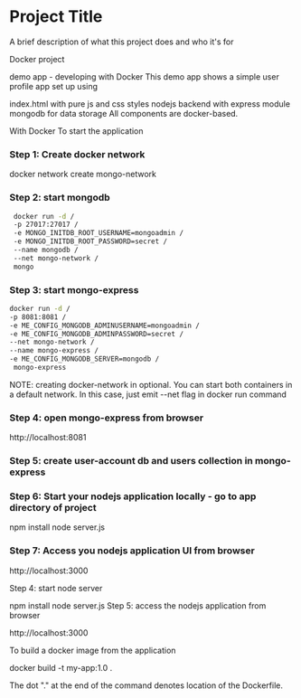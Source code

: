 
# Project Title

A brief description of what this project does and who it's for

Docker project

demo app - developing with Docker
This demo app shows a simple user profile app set up using

index.html with pure js and css styles
nodejs backend with express module
mongodb for data storage
All components are docker-based.

With Docker
To start the application

### Step 1: Create docker network
docker network create mongo-network

### Step 2: start mongodb

```bash
 docker run -d /
 -p 27017:27017 /
 -e MONGO_INITDB_ROOT_USERNAME=mongoadmin /
 -e MONGO_INITDB_ROOT_PASSWORD=secret /
 --name mongodb /
 --net mongo-network /
 mongo 
```
   

### Step 3: start mongo-express

```bash
docker run -d /
-p 8081:8081 /
-e ME_CONFIG_MONGODB_ADMINUSERNAME=mongoadmin /
-e ME_CONFIG_MONGODB_ADMINPASSWORD=secret /
--net mongo-network /
--name mongo-express /
-e ME_CONFIG_MONGODB_SERVER=mongodb /
 mongo-express  
```

NOTE: creating docker-network in optional. You can start both containers in a default network. In this case, just emit --net flag in docker run command

### Step 4: open mongo-express from browser

http://localhost:8081

### Step 5: create user-account db and users collection in mongo-express

### Step 6: Start your nodejs application locally - go to app directory of project

npm install 
node server.js

### Step 7: Access you nodejs application UI from browser

http://localhost:3000



Step 4: start node server

npm install
node server.js
Step 5: access the nodejs application from browser

http://localhost:3000

To build a docker image from the application

docker build -t my-app:1.0 . 

The dot "." at the end of the command denotes location of the Dockerfile.